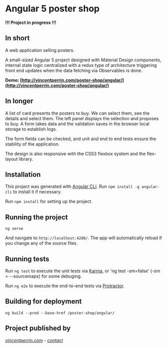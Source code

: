 # Angular 5 poster shop

**!!! Project in progress !!!**

## In short

A web application selling posters.

A small-sized Angular 5 project designed with Material Design components, internal state logic centralized with a redux type of architecture triggering front end updates when the data fetching via Observables is done.

**Demo: [http://vincentperrin.com/poster-shop/angular/](http://vincentperrin.com/poster-shop/angular/)**

## In longer

A list of card presents the posters to buy. We can select them, see the details and select them. The left panel displays the selection and proposes to buy. A form takes data and the validation saves in the browser local storage to establish logs.

The form fields can be checked, and unit and end to end tests ensure the stability of the application.

The design is also responsive with the CSS3 flexbox system and the flex-layout library.

## Installation

This project was generated with [Angular CLI](https://github.com/angular/angular-cli). Run `npm install -g angular-cli` to install it if necessary.

Run `npm install` for setting up the project.

## Running the project

    ng serve

And navigate to `http://localhost:4200/`. The app will automatically reload if you change any of the source files.

## Running tests

Run `ng test` to execute the unit tests via [Karma](https://karma-runner.github.io), or 'ng test -sm=false' (-sm = --sourcemaps) for some debuging.

Run `ng e2e` to execute the end-to-end tests via [Protractor](http://www.protractortest.org/).


## Building for deployment

    ng build --prod --base-href /poster-shop/angular/

## Project published by

*[vincentperrin.com](https://vincentperrin.com) - [contact](contact@vincentperrin.com)*
